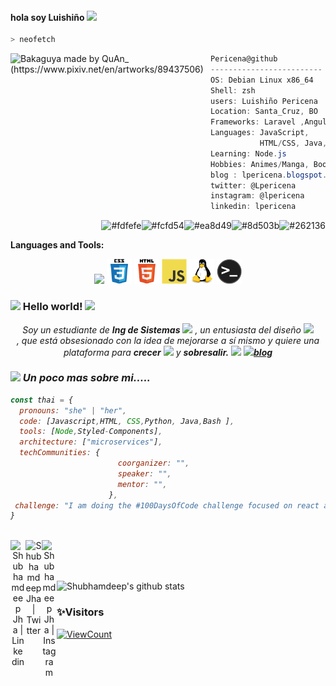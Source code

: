 #### hola soy Luishiño <img src="https://github.com/TheDudeThatCode/TheDudeThatCode/blob/master/Assets/Mario_Hello_Big.gif" width="30px">
```zsh
> neofetch
```
<img align="left" src="https://cdn.discordapp.com/attachments/694325210656276501/860434408556068864/master.jpg" alt="Bakaguya made by QuAn_ (https://www.pixiv.net/en/artworks/89437506)" width="320" /> 


```csharp
Pericena@github
-------------------------
OS: Debian Linux x86_64
Shell: zsh
users: Luishiño Pericena
Location: Santa_Cruz, BO
Frameworks: Laravel ,Angular, Flask
Languages: JavaScript,
           HTML/CSS, Java, SQL,python
Learning: Node.js
Hobbies: Animes/Manga, Books, Movies
blog : lpericena.blogspot.com
twitter: @Lpericena
instagram: @lpericena
linkedin: lpericena
```
<p align="right">
  &nbsp; &nbsp; &nbsp; &nbsp; &nbsp;
  <img alt="#fdfefe" src="https://via.placeholder.com/15/fdfefe/000000?text=+" width="25" height="20" /><img alt="#fcfd54" src="https://via.placeholder.com/15/fcfd54/000000?text=+" width="25" height="20" /><img alt="#ea8d49" src="https://via.placeholder.com/15/ea8d49/000000?text=+" width="25" height="20" /><img alt="#8d503b" src="https://via.placeholder.com/15/8d503b/000000?text=+" width="25" height="20" /><img alt="#262136" src="https://via.placeholder.com/15/262136/000000?text=+" width="25" height="20" />
</p>

**Languages and Tools:** 
<p align="center">
<img height="40" href="https://www.gnu.org/software/bash/" src="https://camo.githubusercontent.com/bbb327d6ba7708520eaafd13396fed64d73bf5df5c4cdd0ba03cf0843f7a9340/68747470733a2f2f7777772e766563746f726c6f676f2e7a6f6e652f6c6f676f732f676e755f626173682f676e755f626173682d69636f6e2e737667">
<img height="40" src="https://raw.githubusercontent.com/devicons/devicon/master/icons/css3/css3-original-wordmark.svg">
<img height="40" src="https://raw.githubusercontent.com/devicons/devicon/master/icons/html5/html5-original-wordmark.svg">
<img height="40" src="https://raw.githubusercontent.com/devicons/devicon/master/icons/javascript/javascript-original.svg">
<img height="40" src="https://raw.githubusercontent.com/devicons/devicon/master/icons/linux/linux-original.svg">
<img height="40" src="https://raw.githubusercontent.com/github/explore/80688e429a7d4ef2fca1e82350fe8e3517d3494d/topics/terminal/terminal.png">
</p>


### <img src="https://github.com/TheDudeThatCode/TheDudeThatCode/blob/master/Assets/Hi.gif" width="29px"> Hello world!&nbsp;<img src="https://github.com/TheDudeThatCode/TheDudeThatCode/blob/master/Assets/Earth.gif" width="24px">




<p align="center">
  <em>
 Soy un estudiante de  <b>Ing de Sistemas</b>
    <img src="https://github.com/TheDudeThatCode/TheDudeThatCode/blob/master/Assets/Developer.gif" width="30px">  , un entusiasta del diseño</b>&nbsp;<img src="https://github.com/TheDudeThatCode/TheDudeThatCode/blob/master/Assets/Designer.gif" width="36px">
  <br> , que está obsesionado con la idea de mejorarse a sí mismo y quiere una plataforma para <b>crecer</b> <img src="https://github.com/TheDudeThatCode/TheDudeThatCode/blob/master/Assets/Rocket.gif" width="18px"> y <b>sobresalir.</b> <img src="https://github.com/TheDudeThatCode/TheDudeThatCode/blob/master/Assets/Medal.gif" width="20px">
  <a href="https://lpericena.blogspot.com/">
    <b><img src="https://media.giphy.com/media/mGcNjsfWAjY5AEZNw6/giphy.gif" width="50">blog</b></a>
 </p>


<!--<img align='right' src="https://media.giphy.com/media/ieyl9zmCjO4b4t6qoY/giphy.gif" width="230">-->


### <img src="https://media.giphy.com/media/VgCDAzcKvsR6OM0uWg/giphy.gif" width="50">  Un poco mas sobre mi.....  

```javascript
const thai = {
  pronouns: "she" | "her",
  code: [Javascript,HTML, CSS,Python, Java,Bash ],
  tools: [Node,Styled-Components],
  architecture: ["microservices"],
  techCommunities: {
                        coorganizer: "",
                        speaker: "",
                        mentor: "",
                      },
 challenge: "I am doing the #100DaysOfCode challenge focused on react and typescript"
}
```
  </em>  



<p align="center">
<br>
  <a href="https://www.linkedin.com/in/lpericena/">
    <img align="left" alt="Shubhamdeep Jha | Linkedin" width="24px" src="https://github.com/TheDudeThatCode/TheDudeThatCode/blob/master/Assets/Linkedin.svg" />
  </a>
  <a href="https://twitter.com/Lpericena">
    <img align="left" alt="Shubhamdeep Jha | Twitter" width="26px" src="https://github.com/TheDudeThatCode/TheDudeThatCode/blob/master/Assets/Twitter.svg" />
  </a>
  <a href="https://www.instagram.com/lpericena/">
    <img align="left" alt="Shubhamdeep Jha | Instagram" width="24px" src="https://github.com/TheDudeThatCode/TheDudeThatCode/blob/master/Assets/Instagram.svg" />
  </a>
<br>
<br>
<br>
</p>


![Shubhamdeep's github stats](https://github-readme-stats.vercel.app/api?username=Pericena&show_icons=true&hide_border=true)



### ✨Visitors

[![ViewCount](https://views.whatilearened.today/views/github/Pericena/ismlhbb.svg?cache=remove)](#)



